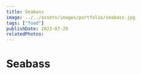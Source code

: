 ```yaml
---
title: Seabass
image: ../../assets/images/portfolio/seabass.jpg
tags: ["food"]
publishDate: 2023-07-29
relatedPhotos:
---
```

# Seabass

